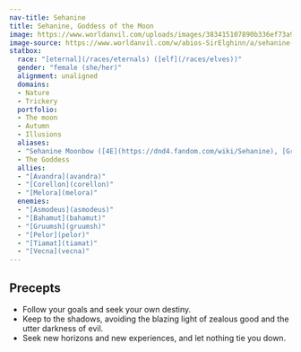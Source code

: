 ```yaml
---
nav-title: Sehanine
title: Sehanine, Goddess of the Moon
image: https://www.worldanvil.com/uploads/images/383415107890b336ef73a9263553b858.jpg
image-source: https://www.worldanvil.com/w/abios-SirElghinn/a/sehanine-moonbow-article
statbox:
  race: "[eternal](/races/eternals) ([elf](/races/elves))"
  gender: "female (she/her)"
  alignment: unaligned
  domains:
  - Nature
  - Trickery
  portfolio:
  - The moon
  - Autumn
  - Illusions
  aliases:
  - "Sehanine Moonbow ([4E](https://dnd4.fandom.com/wiki/Sehanine), [Greyhawk](https://greyhawkonline.com/greyhawkwiki/Sehanine_Moonbow))"
  - The Goddess
  allies:
  - "[Avandra](avandra)"
  - "[Corellon](corellon)"
  - "[Melora](melora)"
  enemies:
  - "[Asmodeus](asmodeus)"
  - "[Bahamut](bahamut)"
  - "[Gruumsh](gruumsh)"
  - "[Pelor](pelor)"
  - "[Tiamat](tiamat)"
  - "[Vecna](vecna)"
---
```




## Precepts

* Follow your goals and seek your own destiny.
* Keep to the shadows, avoiding the blazing light of zealous good and the utter darkness of evil.
* Seek new horizons and new experiences, and let nothing tie you down.
